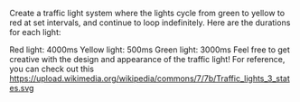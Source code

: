 Create a traffic light system where the lights cycle from green to yellow to red at set intervals, and continue to loop indefinitely. Here are the durations for each light:

Red light: 4000ms
Yellow light: 500ms
Green light: 3000ms
Feel free to get creative with the design and appearance of the traffic light! For reference, you can check out this https://upload.wikimedia.org/wikipedia/commons/7/7b/Traffic_lights_3_states.svg
